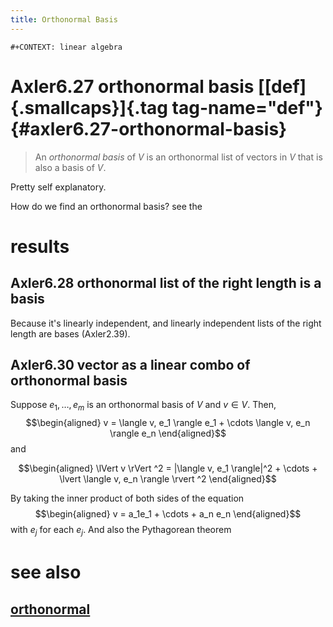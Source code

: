 ```yaml
---
title: Orthonormal Basis
---
```


```{=org}
#+CONTEXT: linear algebra
```
# Axler6.27 orthonormal basis [[def]{.smallcaps}]{.tag tag-name="def"} {#axler6.27-orthonormal-basis}

> An *orthonormal basis* of $V$ is an orthonormal list of vectors in $V$
> that is also a basis of $V$.

Pretty self explanatory.

How do we find an orthonormal basis? see the

# results

## Axler6.28 orthonormal list of the right length is a basis

Because it\'s linearly independent, and linearly independent lists of
the right length are bases (Axler2.39).

## Axler6.30 vector as a linear combo of orthonormal basis

Suppose $e_1, \ldots, e_m$ is an orthonormal basis of $V$ and
$v \in  V$. Then, $$\begin{aligned}
   v = \langle  v, e_1 \rangle e_1 + \cdots \langle  v, e_n \rangle e_n
   \end{aligned}$$ and

$$\begin{aligned}
   \lVert v \rVert ^2 = |\langle v, e_1 \rangle|^2 + \cdots + \lvert \langle  v, e_n \rangle \rvert ^2
   \end{aligned}$$

By taking the inner product of both sides of the equation
$$\begin{aligned}
   v = a_1e_1 + \cdots + a_n e_n
   \end{aligned}$$ with $e_j$ for each $e_j$. And also the Pythagorean
theorem

# see also

## [orthonormal](KBrefOrthonormal.org)
